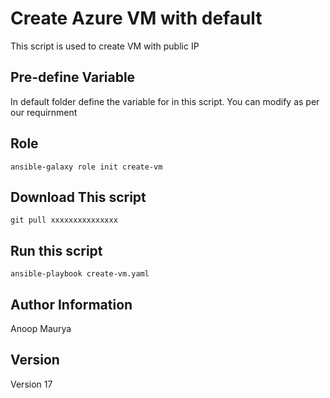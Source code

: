 Create Azure VM with default 
================

This script is used to create VM with public IP

Pre-define Variable
------------

In default folder define the variable for in this script. 
You can modify as per our requirnment

Role
--------------
```
ansible-galaxy role init create-vm 
```

Download This script
------------------
```
git pull xxxxxxxxxxxxxxx
```

Run this script
------------
```
ansible-playbook create-vm.yaml
```

Author Information
------------------
Anoop Maurya

Version
---------------------
Version 17